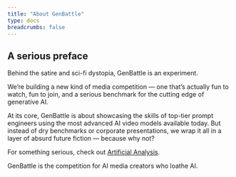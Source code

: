 ```yaml
---
title: "About GenBattle"
type: docs
breadcrumbs: false
---
```


## A serious preface

Behind the satire and sci-fi dystopia, GenBattle is an experiment.

We’re building a new kind of media competition — one that’s actually fun to watch, fun to join, and a serious benchmark for the cutting edge of generative AI.

At its core, GenBattle is about showcasing the skills of top-tier prompt engineers using the most advanced AI video models available today. But instead of dry benchmarks or corporate presentations, we wrap it all in a layer of absurd future fiction — because why not?

For something serious, check out [Artificial Analysis](https://artificialanalysis.ai/).

GenBattle is the     competition for AI media creators who loathe AI.